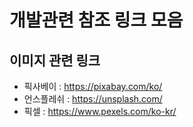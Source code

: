 # 개발관련 참조 링크 모음

## 이미지 관련 링크
 - 픽사베이 : https://pixabay.com/ko/
 - 언스플레쉬 : https://unsplash.com/
 - 픽셀 : https://www.pexels.com/ko-kr/
